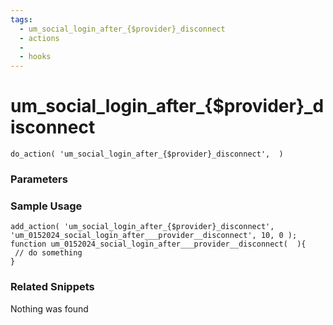 ```yaml
---
tags: 
  - um_social_login_after_{$provider}_disconnect
  - actions
  - 
  - hooks
---
```

# um\_social\_login\_after\_{$provider}\_disconnect

``` php:no-line-numbers
do_action( 'um_social_login_after_{$provider}_disconnect',  )
```
<div class='hook-sep'></div>

### Parameters

<div class='hook-sep'></div>



### Sample Usage

``` php:no-line-numbers
add_action( 'um_social_login_after_{$provider}_disconnect', 'um_0152024_social_login_after___provider__disconnect', 10, 0 );
function um_0152024_social_login_after___provider__disconnect(  ){
 // do something
}
```
<div class='hook-sep'></div>



### Related Snippets

Nothing was found

